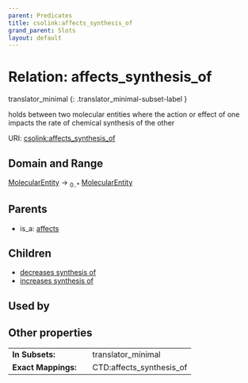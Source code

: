 ```yaml
---
parent: Predicates
title: csolink:affects_synthesis_of
grand_parent: Slots
layout: default
---
```


# Relation: affects_synthesis_of

translator_minimal
{: .translator_minimal-subset-label }


holds between two molecular entities where the action or effect of one impacts the rate of chemical synthesis of the other

URI: [csolink:affects_synthesis_of](https://w3id.org/csolink/vocab/affects_synthesis_of)

## Domain and Range

[MolecularEntity](MolecularEntity.md) ->  <sub>0..*</sub> [MolecularEntity](MolecularEntity.md)

## Parents

 *  is_a: [affects](affects.md)

## Children

 *  [decreases synthesis of](decreases_synthesis_of.md)
 *  [increases synthesis of](increases_synthesis_of.md)

## Used by


## Other properties

|  |  |  |
| --- | --- | --- |
| **In Subsets:** | | translator_minimal |
| **Exact Mappings:** | | CTD:affects_synthesis_of |

